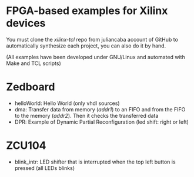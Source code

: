 FPGA-based examples for Xilinx devices
===

You must clone the _xilinx-tcl_ repo from juliancaba account of GitHub to automatically synthesize each project, you can also do it by hand.

(All examples have been developed under GNU/Linux and automated with Make and TCL scripts)


Zedboard
=======
 * helloWorld: Hello World (only vhdl sources)
 * dma: Transfer data from memory (_addr1_) to an FIFO and from the FIFO to the memory (_addr2_). Then it checks the transferred data
 * DPR: Example of Dynamic Partial Reconfiguration (led shift: right or left)
 

ZCU104
=======
 * blink_intr: LED shifter that is interrupted when the top left button is pressed (all LEDs blinks)

